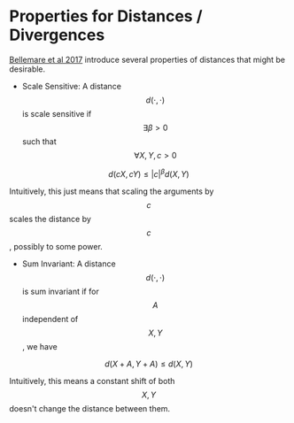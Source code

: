 # Properties for Distances / Divergences

[Bellemare et al 2017](https://arxiv.org/abs/1705.10743) introduce several properties of
distances that might be desirable.

- Scale Sensitive: A distance $$d(\cdot, \cdot)$$ is scale sensitive if $$\exists \beta >0$$
  such that $$\forall X, Y, c>0$$

$$d(cX, cY) \leq \lvert c \lvert^{\beta} d(X, Y)$$

Intuitively, this just means that scaling the arguments by $$c$$ scales the distance by $$c$$,
possibly to some power.

- Sum Invariant: A distance $$d(\cdot, \cdot)$$ is sum invariant if for $$A$$ independent of
  $$X, Y$$, we have

$$d(X+A, Y+A) \leq d(X, Y)$$

Intuitively, this means a constant shift of both $$X, Y$$ doesn't change the distance between
them.